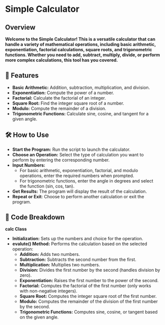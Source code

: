 # Simple Calculator
## Overview
**Welcome to the Simple Calculator! This is a versatile calculator that can handle a variety of mathematical operations, including basic arithmetic, exponentiation, factorial calculations, square roots, and trigonometric functions. Whether you need to add, subtract, multiply, divide, or perform more complex calculations, this tool has you covered.**

## 🚀 Features
- **Basic Arithmetic:** Addition, subtraction, multiplication, and division.
- **Exponentiation:** Compute the power of a number.
- **Factorial:** Calculate the factorial of an integer.
- **Square Root:** Find the integer square root of a number.
- **Modulo:** Compute the remainder of a division.
- **Trigonometric Functions:** Calculate sine, cosine, and tangent for a given angle.
## 🛠️ How to Use
- **Start the Program:** Run the script to launch the calculator.
- **Choose an Operation:** Select the type of calculation you want to perform by entering the corresponding number.
- **Input Numbers:**
    - For basic arithmetic, exponentiation, factorial, and modulo operations, enter the required numbers when prompted.
    - For trigonometric functions, enter the angle in degrees and select the function (sin, cos, tan).
- **Get Results:** The program will display the result of the calculation.
- **Repeat or Exit**: Choose to perform another calculation or exit the program.
## 📜 Code Breakdown
**calc Class**
- **Initialization:** Sets up the numbers and choice for the operation.
- **evalute() Method:** Performs the calculation based on the selected operation:
    - **Addition:** Adds two numbers.
    - **Subtraction:** Subtracts the second number from the first.
    - **Multiplication:** Multiplies two numbers.
    - **Division:** Divides the first number by the second (handles division by zero).
    - **Exponentiation:** Raises the first number to the power of the second.
    - **Factorial:** Computes the factorial of the first number (only works with non-negative integers).
    - **Square Root:** Computes the integer square root of the first number.
    - **Modulo:** Computes the remainder of the division of the first number by the second.
    - **Trigonometric Functions:** Computes sine, cosine, or tangent based on the given angle.

